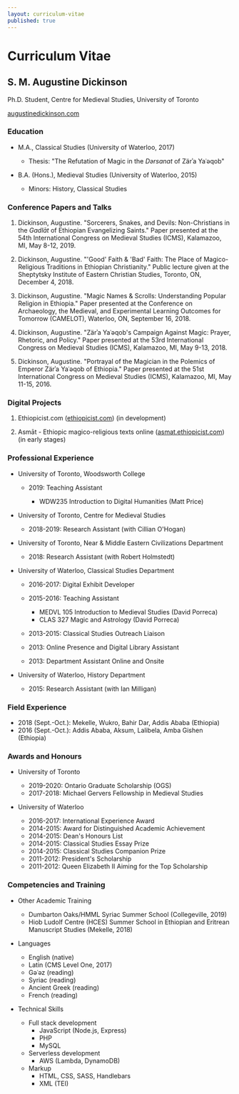 ```yaml
---
layout: curriculum-vitae
published: true
---
```

# Curriculum Vitae
## S. M. Augustine Dickinson
Ph.D. Student,
Centre for Medieval Studies,
University of Toronto

[augustinedickinson.com](https://www.augustinedickinson.com)

### Education
- M.A., Classical Studies (University of Waterloo, 2017)
	- Thesis: "The Refutation of Magic in the *Dərsanat* of Zärʾa Yaʿəqob"

- B.A. (Hons.), Medieval Studies (University of Waterloo, 2015)
	- Minors: History, Classical Studies

### Conference Papers and Talks
1. Dickinson, Augustine. "Sorcerers, Snakes, and Devils: Non-Christians in the _Gadlāt_ of Ethiopian Evangelizing Saints." Paper presented at the 54th International Congress on Medieval Studies (ICMS), Kalamazoo, MI, May 8-12, 2019.

2. Dickinson, Augustine. "'Good' Faith & 'Bad' Faith: The Place of Magico-Religious Traditions in Ethiopian Christianity." Public lecture given at the Sheptytsky Institute of Eastern Christian Studies, Toronto, ON, December 4, 2018.

3. Dickinson, Augustine. "Magic Names & Scrolls: Understanding Popular Religion in Ethiopia." Paper presented at the Conference on Archaeology, the Medieval, and Experimental Learning Outcomes for Tomorrow (CAMELOT), Waterloo, ON, September 16, 2018.

4. Dickinson, Augustine. "Zärʾa Yaʿəqob's Campaign Against Magic: Prayer, Rhetoric, and Policy." Paper presented at the 53rd International Congress on Medieval Studies (ICMS), Kalamazoo, MI, May 9-13, 2018.

5. Dickinson, Augustine. "Portrayal of the Magician in the Polemics of Emperor Zärʾa Yaʿəqob of Ethiopia." Paper presented at the 51st International Congress on Medieval Studies (ICMS), Kalamazoo, MI, May 11-15, 2016.

### Digital Projects
1. Ethiopicist.com ([ethiopicist.com](https://ethiopicist.com)) (in development)

2. Asmāt - Ethiopic magico-religious texts online ([asmat.ethiopicist.com](https://asmat.ethiopicist.com)) (in early stages)

### Professional Experience
- University of Toronto, Woodsworth College
	- 2019: Teaching Assistant

    	- WDW235 Introduction to Digital Humanities (Matt Price)

- University of Toronto, Centre for Medieval Studies
	- 2018-2019: Research Assistant (with Cillian O'Hogan)

- University of Toronto, Near & Middle Eastern Civilizations Department
	- 2018: Research Assistant (with Robert Holmstedt)

- University of Waterloo, Classical Studies Department
	- 2016-2017: Digital Exhibit Developer
	- 2015-2016: Teaching Assistant

    	- MEDVL 105 Introduction to Medieval Studies (David Porreca)
        - CLAS 327 Magic and Astrology (David Porreca)
	- 2013-2015: Classical Studies Outreach Liaison
	- 2013: Online Presence and Digital Library Assistant
	- 2013: Department Assistant Online and Onsite

- University of Waterloo, History Department
	- 2015: Research Assistant (with Ian Milligan)

### Field Experience
- 2018 (Sept.-Oct.): Mekelle, Wukro, Bahir Dar, Addis Ababa (Ethiopia)
- 2016 (Sept.-Oct.): Addis Ababa, Aksum, Lalibela, Amba Gishen (Ethiopia)

### Awards and Honours
- University of Toronto
	- 2019-2020: Ontario Graduate Scholarship (OGS)
	- 2017-2018: Michael Gervers Fellowship in Medieval Studies

- University of Waterloo
	- 2016-2017: International Experience Award
	- 2014-2015: Award for Distinguished Academic Achievement
	- 2014-2015: Dean's Honours List
	- 2014-2015: Classical Studies Essay Prize
	- 2014-2015: Classical Studies Companion Prize
	- 2011-2012: President's Scholarship
	- 2011-2012: Queen Elizabeth II Aiming for the Top Scholarship

### Competencies and Training
- Other Academic Training
	- Dumbarton Oaks/HMML Syriac Summer School (Collegeville, 2019)
	- Hiob Ludolf Centre (HCES) Summer School in Ethiopian and Eritrean Manuscript Studies (Mekelle, 2018)

- Languages
	- English (native)
	- Latin (CMS Level One, 2017)
	- Gəʿəz (reading)
	- Syriac (reading)
	- Ancient Greek (reading)
	- French (reading)

- Technical Skills
	- Full stack development
		- JavaScript (Node.js, Express)
		- PHP
		- MySQL
	- Serverless development
		- AWS (Lambda, DynamoDB)
	- Markup
    	- HTML, CSS, SASS, Handlebars
		- XML (TEI)
